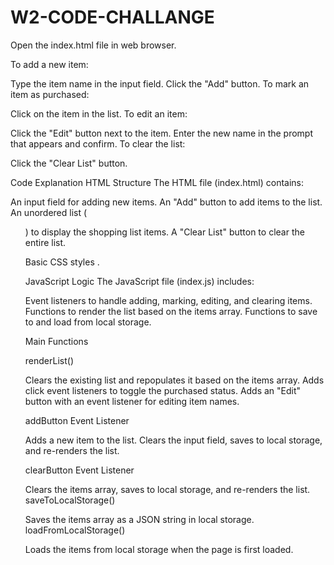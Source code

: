 # W2-CODE-CHALLANGE

Open the index.html file in web browser.

To add a new item:

Type the item name in the input field.
Click the "Add" button.
To mark an item as purchased:

Click on the item in the list.
To edit an item:

Click the "Edit" button next to the item.
Enter the new name in the prompt that appears and confirm.
To clear the list:

Click the "Clear List" button.


Code Explanation
HTML Structure
The HTML file (index.html) contains:

An input field for adding new items.
An "Add" button to add items to the list.
An unordered list (<ul>) to display the shopping list items.
A "Clear List" button to clear the entire list.

Basic CSS styles .


JavaScript Logic
The JavaScript file (index.js) includes:

Event listeners to handle adding, marking, editing, and clearing items.
Functions to render the list based on the items array.
Functions to save to and load from local storage.

Main Functions

renderList()

Clears the existing list and repopulates it based on the items array.
Adds click event listeners to toggle the purchased status.
Adds an "Edit" button with an event listener for editing item names.

addButton Event Listener

Adds a new item to the list.
Clears the input field, saves to local storage, and re-renders the list.


clearButton Event Listener

Clears the items array, saves to local storage, and re-renders the list.
saveToLocalStorage()

Saves the items array as a JSON string in local storage.
loadFromLocalStorage()

Loads the items from local storage when the page is first loaded.
